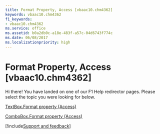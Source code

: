 ```yaml
---
title: Format Property, Access [vbaac10.chm4362]
keywords: vbaac10.chm4362
f1_keywords:
- vbaac10.chm4362
ms.service: office
ms.assetid: b0a2db0c-a18e-483f-a57c-04d6743f774c
ms.date: 06/08/2017
ms.localizationpriority: high
---
```



# Format Property, Access [vbaac10.chm4362]

Hi there! You have landed on one of our F1 Help redirector pages. Please select the topic you were looking for below.

[TextBox.Format property (Access)](https://msdn.microsoft.com/library/c89491e2-09f8-d928-1aed-9d839545a694%28Office.15%29.aspx)

[ComboBox.Format property (Access)](https://msdn.microsoft.com/library/9bb18f6a-0a25-9bbf-88ba-adf603c11826%28Office.15%29.aspx)

[!include[Support and feedback](~/includes/feedback-boilerplate.md)]